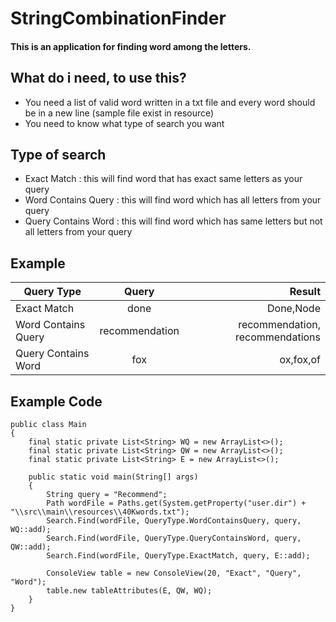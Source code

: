 # StringCombinationFinder

#### This is an application for finding word among the letters.

What do i need, to use this?
----------------------------
* You need a list of valid word written in a txt file and every word should be in a new line (sample file exist in resource)
* You need to know what type of search you want

Type of search
--------------

* Exact Match : this will find word that has exact same letters as your query
* Word Contains Query : this will find word which has all letters from your query
* Query Contains Word : this will find word which has same letters but not all letters from your query


Example
-------
| Query Type           | Query           | Result                           |
| -------------------- |:---------------:| --------------------------------:|
| Exact Match          | done            | Done,Node                        |
| Word Contains Query  | recommendation  | recommendation, recommendations  |
| Query Contains Word  | fox             | ox,fox,of                        |


Example Code
------------
```
public class Main
{
    final static private List<String> WQ = new ArrayList<>();
    final static private List<String> QW = new ArrayList<>();
    final static private List<String> E = new ArrayList<>();
    
    public static void main(String[] args)
    {
        String query = "Recommend";
        Path wordFile = Paths.get(System.getProperty("user.dir") + "\\src\\main\\resources\\40Kwords.txt");
        Search.Find(wordFile, QueryType.WordContainsQuery, query, WQ::add);
        Search.Find(wordFile, QueryType.QueryContainsWord, query, QW::add);
        Search.Find(wordFile, QueryType.ExactMatch, query, E::add);

        ConsoleView table = new ConsoleView(20, "Exact", "Query", "Word");
        table.new tableAttributes(E, QW, WQ);
    }
}
```
